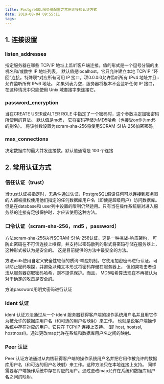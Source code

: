 ```yaml
---
title: PostgreSQL服务器配置之常用连接和认证方式
date: 2019-08-04 09:55:11
tags:
---
```


## 1. 连接设置

### listen_addresses
指定服务器在哪些 TCP/IP 地址上监听客户端连接。值的形式是一个逗号分隔的主机名和/或数字 IP 地址列表。
默认值是localhost，它只允许建立本地 TCP/IP “环回”连接。特殊项*对应所有可用 IP 接口。项0.0.0.0允许监听所有 IPv4 地址并且::允许监听所有 IPv6 地址。
如果列表为空，服务器将根本不会监听任何 IP 接口，在这种情况中只能使用 Unix 域套接字来连接它。
### password_encryption
当在CREATE USER或ALTER ROLE 中指定了一个密码时，这个参数决定加密密码所使用的算法。
默认值是md5， 它将密码存储为MD5哈希（也接受on作为md5的别名）。
将该参数设置为scram-sha-256将使用SCRAM-SHA-256加密密码。
### max_connections
决定数据库的最大并发连接数。默认值通常是 100 个连接

## 2. 常用认证方式

### 信任认证（trust）
当trust认证被指定时，无条件通过认证，PostgreSQL假设任何可以连接到服务器的人都被授权使用他们指定的任何数据库用户名（即使是超级用户）访问数据库。
但是在database和 user列中设置的限制仍然适用。只有当在操作系统层对进入服务器的连接有足够保护时，才应该使用这种方法。
### 口令认证（scram-sha-256，md5 ，password）
方法scram-sha-256执行SCRAM-SHA-256认证。这是一种挑战-响应架构， 可防止密码在不可信连接上嗅探，并支持以密码散列的形式将密码存储在服务器上， 这种形式被认为是安全的。
这是目前提供的方法中最安全的方法。

方法md5使用自定义安全性较低的质询-响应机制。它使用加密密码进行认证，可以防止密码嗅探，并避免以纯文本形式将密码存储在服务器上，
但如果攻击者设法从服务器窃取密码哈希，则不提供保护。而且， MD5哈希算法现在不再被认为对于确定的攻击是安全的。

方法password用明文密码进行认证

### Ident 认证
ident 认证方法通过从一个 ident 服务器获得客户端的操作系统用户名并且用它作为被允许的数据库用户名（和可选的用户名映射）来工作。
也就是说客户端操作系统中存在对应的用户。它只在 TCP/IP 连接上支持。 (即 host, hostssl, hostnossl)。通过更改map允许在系统和数据库用户名之间的映射。

### Peer 认证
Peer 认证方法通过从内核获得客户端的操作系统用户名并把它用作被允许的数据库用户名（和可选的用户名映射）来工作。这种方法只在本地连接上支持。
同样需要客户端操作系统中存在对应的用户。通过更改map允许在系统和数据库用户名之间的映射。
